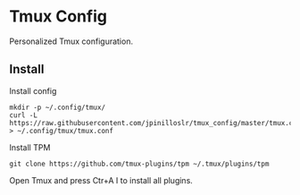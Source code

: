 # Tmux Config

Personalized Tmux configuration.

## Install

Install config

```
mkdir -p ~/.config/tmux/
curl -L https://raw.githubusercontent.com/jpinilloslr/tmux_config/master/tmux.conf > ~/.config/tmux/tmux.conf
```

Install TPM

```
git clone https://github.com/tmux-plugins/tpm ~/.tmux/plugins/tpm
```

Open Tmux and press Ctr+A I to install all plugins.
